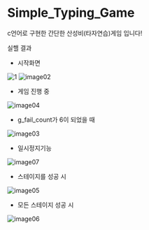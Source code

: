 # Simple_Typing_Game
c언어로 구현한 간단한 산성비(타자연습)게임 입니다!

실핼 결과
- 시작화면

![1](https://user-images.githubusercontent.com/33507553/64964460-134e2480-d8d6-11e9-9578-f7ff62b1b403.png)
![image02](https://user-images.githubusercontent.com/33507553/64964527-31b42000-d8d6-11e9-8428-511c726ed59e.png)

- 게임 진행 중

![image04](https://user-images.githubusercontent.com/33507553/64964531-34167a00-d8d6-11e9-97c9-0ea5c4fe4403.png)

- g_fail_count가 6이 되었을 때

![image03](https://user-images.githubusercontent.com/33507553/64964529-32e54d00-d8d6-11e9-9279-817d81722b76.png)

- 일시정지기능

![image07](https://user-images.githubusercontent.com/33507553/64964545-38429780-d8d6-11e9-906c-fa9d2f08024c.png)

- 스테이지를 성공 시

![image05](https://user-images.githubusercontent.com/33507553/64964538-35e03d80-d8d6-11e9-9436-3843312b015d.png)

- 모든 스테이지 성공 시

![image06](https://user-images.githubusercontent.com/33507553/64964541-37aa0100-d8d6-11e9-9422-bd4b1334b4af.png)
